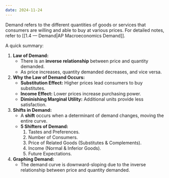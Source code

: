 ```yaml
---
date: 2024-11-24
---
```

Demand refers to the different quantities of goods or services that consumers are willing and able to buy at various prices. For detailed notes, refer to [[1.4 — Demand|AP Macroeconomics Demand]].

A quick summary:
1. **Law of Demand:**  
   - There is an **inverse relationship** between price and quantity demanded.  
   - As price increases, quantity demanded decreases, and vice versa.
2. **Why the Law of Demand Occurs:**  
   - **Substitution Effect:** Higher prices lead consumers to buy substitutes.  
   - **Income Effect:** Lower prices increase purchasing power.  
   - **Diminishing Marginal Utility:** Additional units provide less satisfaction.  
3. **Shifts in Demand:**  
   - A **shift** occurs when a determinant of demand changes, moving the entire curve.  
   - **5 Shifters of Demand:**  
     1. Tastes and Preferences.  
     2. Number of Consumers.  
     3. Price of Related Goods (Substitutes & Complements).  
     4. Income (Normal & Inferior Goods).  
     5. Future Expectations.
4. **Graphing Demand:**  
   - The demand curve is downward-sloping due to the inverse relationship between price and quantity demanded.  